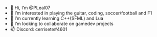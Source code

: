 - 👋 Hi, I’m @PLeal07
- 👀 I’m interested in playing the guitar, coding, soccer/football and F1 
- 🌱 I’m currently learning C++(SFML) and Lua
- 💞️ I’m looking to collaborate on gamedev projects
- 📫 Discord: cerrisete#4601 


<!---
PLeal07/PLeal07 is a ✨ special ✨ repository because its `README.md` (this file) appears on your GitHub profile.
You can click the Preview link to take a look at your changes.
--->
